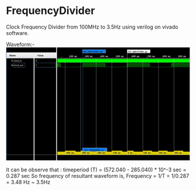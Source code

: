 # FrequencyDivider
Clock Frequency Divider from 100MHz to 3.5Hz using verilog on vivado software.

Waveform:-
![](https://github.com/harshb910/FrequencyDivider/blob/main/waveform.jpg)

It can be observe that :
timeperiod (T) = (572.040 - 285.040) * 10^-3 sec
           = 0.287 sec
So frequency of resultant waveform is,
Frequency = 1/T
          = 1/0.287
          = 3.48 Hz ~ 3.5Hz
    
